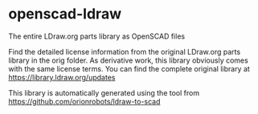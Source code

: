 # openscad-ldraw
The entire LDraw.org parts library as OpenSCAD files

Find the detailed license information from the original LDraw.org
parts library in the orig folder. As derivative work, this library
obviously comes with the same license terms. You can find the
complete original library at https://library.ldraw.org/updates

This library is automatically generated using the tool from
https://github.com/orionrobots/ldraw-to-scad

